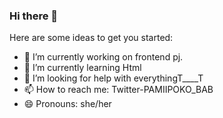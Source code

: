 ### Hi there 👋

Here are some ideas to get you started:

- 🔭 I’m currently working on frontend pj.
- 🌱 I’m currently learning Html
- 🤔 I’m looking for help with everythingT____T
- 📫 How to reach me: Twitter-PAMIIPOKO_BAB
- 😄 Pronouns: she/her


